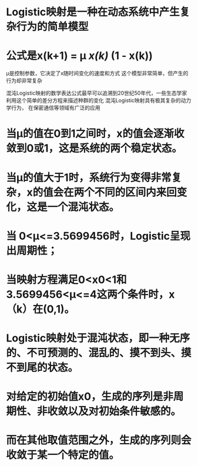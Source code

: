 # Logistic映射是一种在动态系统中产生复杂行为的简单模型
# 公式是x(k+1) = μ *x(k)* (1 - x(k))
μ是控制参数，它决定了x随时间变化的速度和方式
这个模型非常简单，但产生的行为却非常复杂

混沌Logistic映射的数学表达公式最早可以追溯到20世纪50年代，一些生态学家利用这个简单的差分方程来描述种群的变化
混沌Logistic映射具有极其复杂的动力学行为， 在保密通信等领域有广泛的应用

# 当μ的值在0到1之间时，x的值会逐渐收敛到0或1，这是系统的两个稳定状态。
# 当μ的值大于1时，系统行为变得非常复杂，x的值会在两个不同的区间内来回变化，这是一个混沌状态。
# 当 0<μ<=3.5699456时，Logistic呈现出周期性；
# 当映射方程满足0<x0<1和3.5699456<μ<=4这两个条件时，x（k）在(0,1)。
# Logistic映射处于混沌状态，即一种无序的、不可预测的、混乱的、摸不到头、摸不到尾的状态。
# 对给定的初始值x0，生成的序列是非周期性、非收敛以及对初始条件敏感的。
# 而在其他取值范围之外，生成的序列则会收敛于某一个特定的值。
